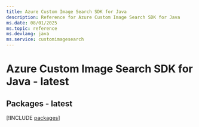```yaml
---
title: Azure Custom Image Search SDK for Java
description: Reference for Azure Custom Image Search SDK for Java
ms.date: 08/01/2025
ms.topic: reference
ms.devlang: java
ms.service: customimagesearch
---
```

# Azure Custom Image Search SDK for Java - latest
## Packages - latest
[!INCLUDE [packages](custom-image-search-index.md)]